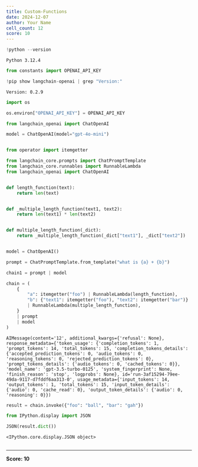 ```yaml
---
title: Custom-Functions
date: 2024-12-07
author: Your Name
cell_count: 12
score: 10
---
```


```python
!python --version
```

    Python 3.12.4



```python
from constants import OPENAI_API_KEY
```


```python
!pip show langchain-openai | grep "Version:"
```

    Version: 0.2.9



```python
import os
```


```python
os.environ["OPENAI_API_KEY"] = OPENAI_API_KEY
```


```python
from langchain_openai import ChatOpenAI

model = ChatOpenAI(model="gpt-4o-mini")
```


```python

```


```python
from operator import itemgetter

from langchain_core.prompts import ChatPromptTemplate
from langchain_core.runnables import RunnableLambda
from langchain_openai import ChatOpenAI


def length_function(text):
    return len(text)


def _multiple_length_function(text1, text2):
    return len(text1) * len(text2)


def multiple_length_function(_dict):
    return _multiple_length_function(_dict["text1"], _dict["text2"])


model = ChatOpenAI()

prompt = ChatPromptTemplate.from_template("what is {a} + {b}")

chain1 = prompt | model

chain = (
    {
        "a": itemgetter("foo") | RunnableLambda(length_function),
        "b": {"text1": itemgetter("foo"), "text2": itemgetter("bar")}
        | RunnableLambda(multiple_length_function),
    }
    | prompt
    | model
)


```




    AIMessage(content='12', additional_kwargs={'refusal': None}, response_metadata={'token_usage': {'completion_tokens': 1, 'prompt_tokens': 14, 'total_tokens': 15, 'completion_tokens_details': {'accepted_prediction_tokens': 0, 'audio_tokens': 0, 'reasoning_tokens': 0, 'rejected_prediction_tokens': 0}, 'prompt_tokens_details': {'audio_tokens': 0, 'cached_tokens': 0}}, 'model_name': 'gpt-3.5-turbo-0125', 'system_fingerprint': None, 'finish_reason': 'stop', 'logprobs': None}, id='run-3af15294-79ee-49da-9117-d7fddf6aa313-0', usage_metadata={'input_tokens': 14, 'output_tokens': 1, 'total_tokens': 15, 'input_token_details': {'audio': 0, 'cache_read': 0}, 'output_token_details': {'audio': 0, 'reasoning': 0}})




```python
result = chain.invoke({"foo": "ball", "bar": "gah"})
```


```python
from IPython.display import JSON
```


```python
JSON(result.dict())
```




    <IPython.core.display.JSON object>




```python

```


---
**Score: 10**